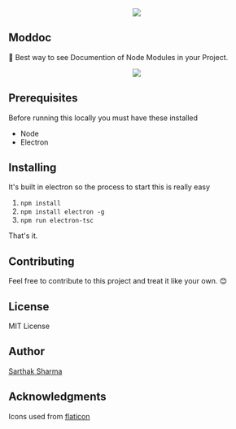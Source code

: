<div align="center"><img src="https://i.imgur.com/9HaEz3P.png"></div>

## Moddoc

🐶 Best way to see Documention of Node Modules in your Project.

<div align="center"><img src="https://i.imgur.com/EQYQepd.png"></div>



## Prerequisites

Before running this locally you must have these installed

+ Node
+ Electron

## Installing

It's built in electron so the process to start this is really easy

1. `npm install`
2. `npm install electron -g`
3. `npm run electron-tsc`

That's it.

## Contributing

Feel free to contribute to this project and treat it like your own. 😊 

## License

MIT License

## Author

[Sarthak Sharma](https://twitter.com/sarthology)

## Acknowledgments

Icons used from [flaticon](https://flaticon.com)
